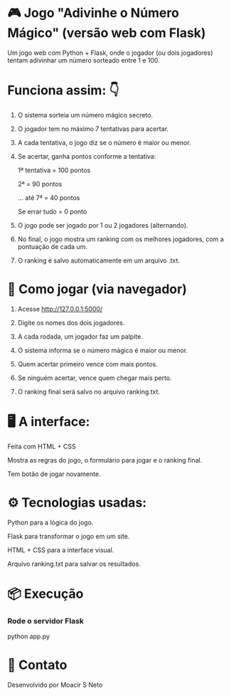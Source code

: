 # 🎮 Jogo "Adivinhe o Número Mágico" (versão web com Flask)

Um jogo web com Python + Flask, onde o jogador (ou dois jogadores) tentam adivinhar um número sorteado entre 1 e 100.


# Funciona assim: 👇

1. O sistema sorteia um número mágico secreto.

2. O jogador tem no máximo 7 tentativas para acertar.

3. A cada tentativa, o jogo diz se o número é maior ou menor.

4. Se acertar, ganha pontos conforme a tentativa:

   1ª tentativa = 100 pontos

   2ª = 90 pontos

   ... até 7ª = 40 pontos

   Se errar tudo = 0 ponto

5. O jogo pode ser jogado por 1 ou 2 jogadores (alternando).

6. No final, o jogo mostra um ranking com os melhores jogadores, com a pontuação de cada um.

7. O ranking é salvo automaticamente em um arquivo .txt.

# 🧠 Como jogar (via navegador)

1. Acesse http://127.0.0.1:5000/

2. Digite os nomes dos dois jogadores.

3. A cada rodada, um jogador faz um palpite.

4. O sistema informa se o número mágico é maior ou menor.

5. Quem acertar primeiro vence com mais pontos.

6. Se ninguém acertar, vence quem chegar mais perto.

7. O ranking final será salvo no arquivo ranking.txt.

# 🖥️ A interface:

Feita com HTML + CSS 

Mostra as regras do jogo, o formulário para jogar e o ranking final.

Tem botão de jogar novamente.

# ⚙️ Tecnologias usadas:

Python para a lógica do jogo.

Flask para transformar o jogo em um site.

HTML + CSS para a interface visual.

Arquivo ranking.txt para salvar os resultados.

# 📦  Execução

### Rode o servidor Flask
python app.py


# 💬 Contato
Desenvolvido por Moacir S Neto

